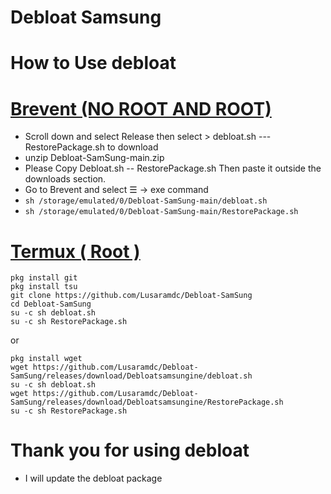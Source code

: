 # Debloat Samsung
# How to Use debloat
# [Brevent (NO ROOT AND ROOT)](https://play.google.com/store/apps/details?id=me.piebridge.brevent)
- Scroll down and select Release then select > debloat.sh --- RestorePackage.sh to download
- unzip Debloat-SamSung-main.zip
- Please Copy Debloat.sh -- RestorePackage.sh Then paste it outside the downloads section.
- Go to Brevent and select ☰ -> exe command
- `sh /storage/emulated/0/Debloat-SamSung-main/debloat.sh`
- `sh /storage/emulated/0/Debloat-SamSung-main/RestorePackage.sh`
# [Termux ( Root )](https://github.com/termux/termux-app/releases/download/v0.118.1/termux-app_v0.118.1+github-debug_universal.apk)
```
pkg install git
pkg install tsu
git clone https://github.com/Lusaramdc/Debloat-SamSung
cd Debloat-SamSung
su -c sh debloat.sh
su -c sh RestorePackage.sh
```
or
```
pkg install wget
wget https://github.com/Lusaramdc/Debloat-SamSung/releases/download/Debloatsamsungine/debloat.sh
su -c sh debloat.sh
wget https://github.com/Lusaramdc/Debloat-SamSung/releases/download/Debloatsamsungine/RestorePackage.sh
su -c sh RestorePackage.sh
```
# Thank you for using debloat
- I will update the debloat package
